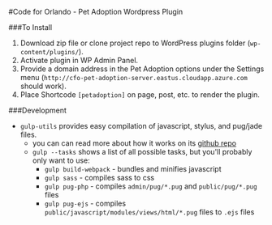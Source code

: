 #Code for Orlando - Pet Adoption Wordpress Plugin

###To Install
1. Download zip file or clone project repo to WordPress plugins folder (`wp-content/plugins/`).
2. Activate plugin in WP Admin Panel.
3. Provide a domain address in the Pet Adoption options under the Settings menu (`http://cfo-pet-adoption-server.eastus.cloudapp.azure.com` should work).
4. Place Shortcode `[petadoption]` on page, post, etc. to render the plugin.

###Development
- `gulp-utils` provides easy compilation of javascript, stylus, and pug/jade files.
    + you can can read more about how it works on its [github repo](https://github.com/khalidhoffman/gulp-utils.git)
    + `gulp --tasks` shows a list of all possible tasks, but you'll probably only want to use:
       + `gulp build-webpack` - bundles and minifies javascript
       + `gulp sass` - compiles sass to css
       + `gulp pug-php` - compiles `admin/pug/*.pug` and `public/pug/*.pug` files
       + `gulp pug-ejs` - compiles `public/javascript/modules/views/html/*.pug` files to `.ejs` files

